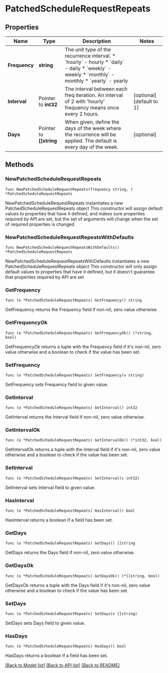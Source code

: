 # PatchedScheduleRequestRepeats

## Properties

Name | Type | Description | Notes
------------ | ------------- | ------------- | -------------
**Frequency** | **string** | The unit type of the recurrence interval.  * &#x60;hourly&#x60; - hourly * &#x60;daily&#x60; - daily * &#x60;weekly&#x60; - weekly * &#x60;monthly&#x60; - monthly * &#x60;yearly&#x60; - yearly | 
**Interval** | Pointer to **int32** | The interval between each freq iteration. An interval of 2 with &#39;hourly&#39; frequency means once every 2 hours. | [optional] [default to 1]
**Days** | Pointer to **[]string** | When given, define the days of the week where the recurrence will be applied. The default is every day of the week. | [optional] 

## Methods

### NewPatchedScheduleRequestRepeats

`func NewPatchedScheduleRequestRepeats(frequency string, ) *PatchedScheduleRequestRepeats`

NewPatchedScheduleRequestRepeats instantiates a new PatchedScheduleRequestRepeats object
This constructor will assign default values to properties that have it defined,
and makes sure properties required by API are set, but the set of arguments
will change when the set of required properties is changed

### NewPatchedScheduleRequestRepeatsWithDefaults

`func NewPatchedScheduleRequestRepeatsWithDefaults() *PatchedScheduleRequestRepeats`

NewPatchedScheduleRequestRepeatsWithDefaults instantiates a new PatchedScheduleRequestRepeats object
This constructor will only assign default values to properties that have it defined,
but it doesn't guarantee that properties required by API are set

### GetFrequency

`func (o *PatchedScheduleRequestRepeats) GetFrequency() string`

GetFrequency returns the Frequency field if non-nil, zero value otherwise.

### GetFrequencyOk

`func (o *PatchedScheduleRequestRepeats) GetFrequencyOk() (*string, bool)`

GetFrequencyOk returns a tuple with the Frequency field if it's non-nil, zero value otherwise
and a boolean to check if the value has been set.

### SetFrequency

`func (o *PatchedScheduleRequestRepeats) SetFrequency(v string)`

SetFrequency sets Frequency field to given value.


### GetInterval

`func (o *PatchedScheduleRequestRepeats) GetInterval() int32`

GetInterval returns the Interval field if non-nil, zero value otherwise.

### GetIntervalOk

`func (o *PatchedScheduleRequestRepeats) GetIntervalOk() (*int32, bool)`

GetIntervalOk returns a tuple with the Interval field if it's non-nil, zero value otherwise
and a boolean to check if the value has been set.

### SetInterval

`func (o *PatchedScheduleRequestRepeats) SetInterval(v int32)`

SetInterval sets Interval field to given value.

### HasInterval

`func (o *PatchedScheduleRequestRepeats) HasInterval() bool`

HasInterval returns a boolean if a field has been set.

### GetDays

`func (o *PatchedScheduleRequestRepeats) GetDays() []string`

GetDays returns the Days field if non-nil, zero value otherwise.

### GetDaysOk

`func (o *PatchedScheduleRequestRepeats) GetDaysOk() (*[]string, bool)`

GetDaysOk returns a tuple with the Days field if it's non-nil, zero value otherwise
and a boolean to check if the value has been set.

### SetDays

`func (o *PatchedScheduleRequestRepeats) SetDays(v []string)`

SetDays sets Days field to given value.

### HasDays

`func (o *PatchedScheduleRequestRepeats) HasDays() bool`

HasDays returns a boolean if a field has been set.


[[Back to Model list]](../README.md#documentation-for-models) [[Back to API list]](../README.md#documentation-for-api-endpoints) [[Back to README]](../README.md)


